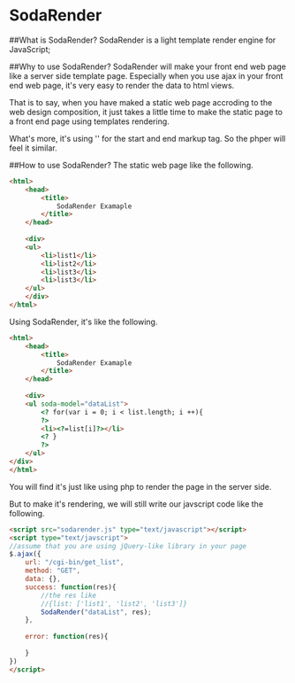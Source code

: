 SodaRender
==========


##What is SodaRender?
SodaRender is a light template render engine for JavaScript;

##Why to use SodaRender?
SodaRender will make your front end web page like a server side template page. Especially
 when you use ajax in your front end web page, it's very easy to render the data to html views.
 
That is to say, when you have maked a static web page accroding to the web design composition, it just takes a little time to make the static page to a front end page using templates rendering.

What's more, it's using '<?' and '?>' for the start and end markup tag. So the phper will feel it similar.

##How to use SodaRender?
The static web page like the following.

```html
<html>
    <head>
        <title>
            SodaRender Examaple
        </title>
    </head>
    
    <div>
    <ul>
        <li>list1</li>
        <li>list2</li>
        <li>list3</li>
        <li>list3</li>
    </ul>
    </div>
</html>
```

Using SodaRender, it's like the following.

```html
<html>
    <head>
        <title>
            SodaRender Examaple
        </title>
    </head>
    
    <div>
    <ul soda-model="dataList">
        <? for(var i = 0; i < list.length; i ++){
        ?>
        <li><?=list[i]?></li>
        <? }
        ?>
    </ul>
</div>
</html>
```
You will find it's just like using php to render the page in the server side.

But to make it's rendering, we will still write our javscript code like the following.
```html
<script src="sodarender.js" type="text/javascript"></script>
<script type="text/javscript">
//assume that you are using jQuery-like library in your page
$.ajax({
    url: "/cgi-bin/get_list",
    method: "GET",
    data: {},
    success: function(res){
        //the res like
        //{list: ['list1', 'list2', 'list3']}
        SodaRender("dataList", res);
    },
    
    error: function(res){
        
    }
})
</script>
```
